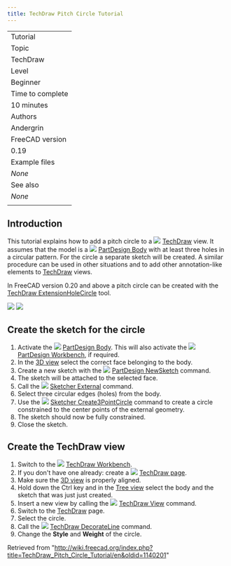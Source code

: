 ```yaml
---
title: TechDraw Pitch Circle Tutorial
---
```


|                  |
| ---------------- |
| Tutorial         |
| Topic            |
| TechDraw         |
| Level            |
| Beginner         |
| Time to complete |
| 10 minutes       |
| Authors          |
| Andergrin        |
| FreeCAD version  |
| 0.19             |
| Example files    |
| _None_           |
| See also         |
| _None_           |
|                  |

## Introduction

This tutorial explains how to add a pitch circle to a ![](/images/Workbench_TechDraw.svg) [TechDraw](/TechDraw_Workbench "TechDraw Workbench") view. It assumes that the model is a ![](/images/PartDesign_Body.svg) [PartDesign Body](/PartDesign_Body "PartDesign Body") with at least three holes in a circular pattern. For the circle a separate sketch will be created. A similar procedure can be used in other situations and to add other annotation-like elements to [TechDraw](/TechDraw_Workbench "TechDraw Workbench") views.

In FreeCAD version 0.20 and above a pitch circle can be created with the [TechDraw ExtensionHoleCircle](/TechDraw_ExtensionHoleCircle "TechDraw ExtensionHoleCircle") tool.

![](/images/Circle.png)
![](/images/Pitch_Circle.png)

## Create the sketch for the circle

1. Activate the ![](/images/PartDesign_Body.svg) [PartDesign Body](/PartDesign_Body "PartDesign Body"). This will also activate the ![](/images/Workbench_PartDesign.svg) [PartDesign Workbench](/PartDesign_Workbench "PartDesign Workbench"), if required.
2. In the [3D view](/3D_view "3D view") select the correct face belonging to the body.
3. Create a new sketch with the ![](/images/PartDesign_NewSketch.svg) [PartDesign NewSketch](/PartDesign_NewSketch "PartDesign NewSketch") command.
4. The sketch will be attached to the selected face.
5. Call the ![](/images/Sketcher_External.svg) [Sketcher External](/Sketcher_External "Sketcher External") command.
6. Select three circular edges (holes) from the body.
7. Use the ![](/images/Sketcher_Create3PointCircle.svg) [Sketcher Create3PointCircle](/Sketcher_Create3PointCircle "Sketcher Create3PointCircle") command to create a circle constrained to the center points of the external geometry.
8. The sketch should now be fully constrained.
9. Close the sketch.

## Create the TechDraw view

1. Switch to the ![](/images/Workbench_TechDraw.svg) [TechDraw Workbench](/TechDraw_Workbench "TechDraw Workbench").
2. If you don't have one already: create a ![](/images/TechDraw_PageDefault.svg) [TechDraw page](/TechDraw_PageDefault "TechDraw PageDefault").
3. Make sure the [3D view](/3D_view "3D view") is properly aligned.
4. Hold down the Ctrl key and in the [Tree view](/Tree_view "Tree view") select the body and the sketch that was just just created.
5. Insert a new view by calling the ![](/images/TechDraw_View.svg) [TechDraw View](/TechDraw_View "TechDraw View") command.
6. Switch to the [TechDraw](/TechDraw_Workbench "TechDraw Workbench") page.
7. Select the circle.
8. Call the ![](/images/TechDraw_DecorateLine.svg) [TechDraw DecorateLine](/TechDraw_DecorateLine "TechDraw DecorateLine") command.
9. Change the **Style** and **Weight** of the circle.

Retrieved from "<http://wiki.freecad.org/index.php?title=TechDraw_Pitch_Circle_Tutorial/en&oldid=1140201>"
